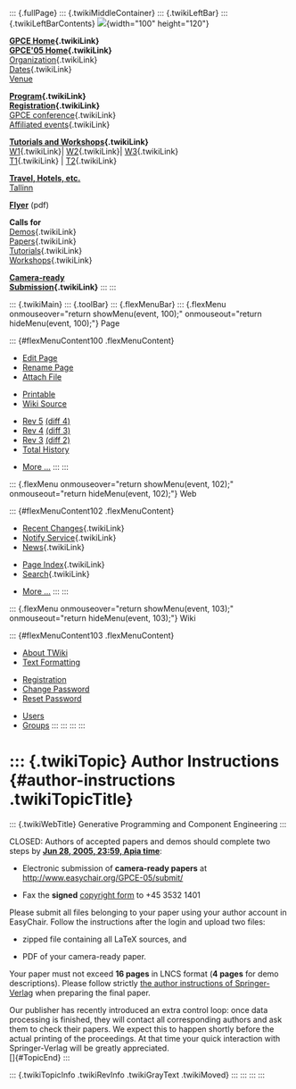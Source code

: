 ::: {.fullPage}
::: {.twikiMiddleContainer}
::: {.twikiLeftBar}
::: {.twikiLeftBarContents}
![](../pub/Gpce05/WebLeftBar/gpce-logo.jpg){width="100" height="120"}

**[GPCE Home](../Gpce/WebHome){.twikiLink}**\
**[GPCE\'05 Home](WebHome){.twikiLink}**\
[Organization](ConferenceOrganization){.twikiLink}\
[Dates](ImportantDates){.twikiLink}\
[Venue](http://www.cs.ioc.ee/tfp-icfp-gpce05/venue.html)

**[Program](ConferenceProgram){.twikiLink}**\
**[Registration](ConferenceRegistration){.twikiLink}**\
[GPCE conference](ProgramMainEvent){.twikiLink}\
[Affiliated events](ProgramsAffiliatedEvents){.twikiLink}

**[Tutorials and Workshops](GpceTutorialsAndWorkshops){.twikiLink}**\
[W1](YoungResearchers){.twikiLink}\| [W2](MetaOCaml){.twikiLink}\|
[W3](GraphModelTransformations){.twikiLink}\
[T1](TutorialT1){.twikiLink} \| [T2](TutorialT2){.twikiLink}

**[Travel, Hotels, etc.](http://www.cs.ioc.ee/tfp-icfp-gpce05/)**\
[Tallinn](http://www.brics.dk/~danvy/icfp05/Tallinn/)

**[Flyer](http://www.disi.unige.it/person/MoggiE/GPCE05.pdf)** (pdf)

**Calls for**\
[Demos](CallForDemonstrations){.twikiLink}\
[Papers](CallForPapers){.twikiLink}\
[Tutorials](CallForTutorials){.twikiLink}\
[Workshops](CallForWorkshops){.twikiLink}

**[Camera-ready\
Submission](AuthorInstructions){.twikiLink}**
:::
:::

::: {.twikiMain}
::: {.toolBar}
::: {.flexMenuBar}
::: {.flexMenu onmouseover="return showMenu(event, 100);" onmouseout="return hideMenu(event, 100);"}
Page

::: {#flexMenuContent100 .flexMenuContent}
-   [Edit
    Page](http://www.program-transformation.org/edit/Gpce05/AuthorInstructions?t=1536826603)
-   [Rename
    Page](http://www.program-transformation.org/rename/Gpce05/AuthorInstructions)
-   [Attach
    File](http://www.program-transformation.org/attach/Gpce05/AuthorInstructions)

<!-- -->

-   [Printable](http://www.program-transformation.org/view/Gpce05/AuthorInstructions?skin=print.pattern)
-   [Wiki
    Source](http://www.program-transformation.org/view/Gpce05/AuthorInstructions?skin=text&raw=on&contenttype=text/plain)

<!-- -->

-   [Rev
    5](http://www.program-transformation.org/view/Gpce05/AuthorInstructions?rev=1.5)
    [(diff 4)](http://www.program-transformation.org/rdiff/Gpce05/AuthorInstructions?rev1=1.5&rev2=1.4)
-   [Rev
    4](http://www.program-transformation.org/view/Gpce05/AuthorInstructions?rev=1.4)
    [(diff 3)](http://www.program-transformation.org/rdiff/Gpce05/AuthorInstructions?rev1=1.4&rev2=1.3)
-   [Rev
    3](http://www.program-transformation.org/view/Gpce05/AuthorInstructions?rev=1.3)
    [(diff 2)](http://www.program-transformation.org/rdiff/Gpce05/AuthorInstructions?rev1=1.3&rev2=1.2)
-   [Total
    History](http://www.program-transformation.org/rdiff/Gpce05/AuthorInstructions)

<!-- -->

-   [More
    \...](http://www.program-transformation.org/oops/Gpce05/AuthorInstructions?template=oopsmore&param1=1.5&param2=1.5)
:::
:::

::: {.flexMenu onmouseover="return showMenu(event, 102);" onmouseout="return hideMenu(event, 102);"}
Web

::: {#flexMenuContent102 .flexMenuContent}
-   [Recent Changes](WebChanges){.twikiLink}
-   [Notify Service](WebNotify){.twikiLink}
-   [News](WebNews){.twikiLink}

<!-- -->

-   [Page Index](WebIndex){.twikiLink}
-   [Search](WebSearch){.twikiLink}

<!-- -->

-   [More
    \...](http://www.program-transformation.org/oops/Gpce05/AuthorInstructions?template=oopsmore&param1=1.5&param2=1.5)
:::
:::

::: {.flexMenu onmouseover="return showMenu(event, 103);" onmouseout="return hideMenu(event, 103);"}
Wiki

::: {#flexMenuContent103 .flexMenuContent}
-   [About
    TWiki](http://www.program-transformation.org/view/TWiki/WebHome)
-   [Text
    Formatting](http://www.program-transformation.org/view/TWiki/TextFormattingRules)

<!-- -->

-   [Registration](http://www.program-transformation.org/view/TWiki/TWikiRegistration)
-   [Change
    Password](http://www.program-transformation.org/view/TWiki/ChangePassword)
-   [Reset
    Password](http://www.program-transformation.org/view/TWiki/ResetPassword)

<!-- -->

-   [Users](http://www.program-transformation.org/view/Main/TWikiUsers)
-   [Groups](http://www.program-transformation.org/view/Main/TWikiGroups)
:::
:::
:::
:::

::: {.twikiTopic}
Author Instructions {#author-instructions .twikiTopicTitle}
===================

::: {.twikiWebTitle}
Generative Programming and Component Engineering
:::

CLOSED: Authors of accepted papers and demos should complete two steps
by **[Jun 28, 2005, 23:59, Apia
time](http://www.timeanddate.com/worldclock/fixedtime.html?month=6&day=28&year=2005&hour=23&min=59&sec=0&p1=282)**:

-   Electronic submission of **camera-ready papers** at
    <http://www.easychair.org/GPCE-05/submit/>

<!-- -->

-   Fax the **signed** [copyright
    form](http://www.diku.dk/~glueck/copyright-GPCE05.pdf) to +45 3532
    1401

Please submit all files belonging to your paper using your author
account in EasyChair. Follow the instructions after the login and upload
two files:

-   zipped file containing all LaTeX sources, and

<!-- -->

-   PDF of your camera-ready paper.

Your paper must not exceed **16 pages** in LNCS format (**4 pages** for
demo descriptions). Please follow strictly [the author instructions of
Springer-Verlag](http://www.springer.de/comp/lncs/authors.html) when
preparing the final paper.

Our publisher has recently introduced an extra control loop: once data
processing is finished, they will contact all corresponding authors and
ask them to check their papers. We expect this to happen shortly before
the actual printing of the proceedings. At that time your quick
interaction with Springer-Verlag will be greatly appreciated.\
[]{#TopicEnd}
:::

::: {.twikiTopicInfo .twikiRevInfo .twikiGrayText .twikiMoved}
:::
:::
:::
:::
